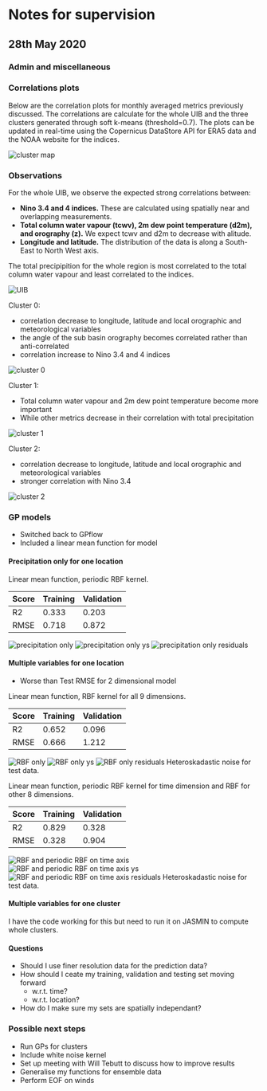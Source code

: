 # Notes for supervision

## 28th May 2020

### Admin and miscellaneous

### Correlations plots

Below are the correlation plots for monthly averaged metrics previously discussed. The correlations are calculate for the whole UIB and the three clusters generated through soft k-means (threshold=0.7). The plots can be updated in real-time using the Copernicus DataStore API for ERA5 data and the NOAA website for the indices.

![cluster map](https://dl.dropboxusercontent.com/s/g73pq99q4w9rw5z/Screenshot%202020-06-01%20at%2023.17.34.png?dl=0)

### Observations

For the whole UIB, we observe the expected strong correlations between:

* __Nino 3.4 and 4 indices.__ These are calculated using spatially near and overlapping measurements.
* __Total column water vapour (tcwv), 2m dew point temperature (d2m), and orography (z).__ We expect tcwv and d2m to decrease with alitude.
* __Longitude and latitude.__ The distribution of the data is along a South-East to North West axis.

The total precipipition for the whole region is most correlated to the total column water vapour and least correlated to the indices.

![UIB](https://dl.dropboxusercontent.com/s/2plz0hyedfl345x/Screenshot%202020-05-29%20at%2017.12.54.png?dl=0)

Cluster 0:

* correlation decrease to longitude, latitude and local orographic and meteorological variables
* the angle of the sub basin orography becomes correlated rather than anti-correlated
* correlation increase to Nino 3.4 and 4 indices

![cluster 0](https://dl.dropboxusercontent.com/s/a3dxtxkf3q0qvty/Screenshot%202020-05-29%20at%2017.13.04.png?dl=0)

Cluster 1:

* Total column water vapour and 2m dew point temperature become more important
* While other metrics decrease in their correlation with total precipitation

![cluster 1](https://dl.dropboxusercontent.com/s/az6v41ipjom3vzn/Screenshot%202020-05-29%20at%2017.13.39.png?dl=0)

Cluster 2:

* correlation decrease to longitude, latitude and local orographic and meteorological variables
* stronger correlation with Nino 3.4

![cluster 2](https://dl.dropboxusercontent.com/s/sjiwmtl1fj714ig/Screenshot%202020-05-29%20at%2017.13.51.png?dl=0)

### GP models

* Switched back to GPflow
* Included a linear mean function for model

#### Precipitation only for one location

Linear mean function, periodic RBF kernel.

| Score | Training | Validation |
| ----- | ---------| ---------- |
| R2    | 0.333    | 0.203      |
| RMSE  | 0.718    | 0.872      |

![precipitation only](https://dl.dropboxusercontent.com/s/vjv7ht6w3yf6cr2/Screenshot%202020-05-31%20at%2019.07.32.png?dl=0)
![precipitation only ys](https://dl.dropboxusercontent.com/s/gzhol52i85k8l75/Screenshot%202020-06-04%20at%2001.27.45.png?dl=0)
![precipitation only residuals](https://dl.dropboxusercontent.com/s/vhv851poxh2i0cg/Screenshot%202020-06-04%20at%2001.30.56.png?dl=0)

#### Multiple variables for one location

* Worse than Test RMSE for 2 dimensional model

Linear mean function, RBF kernel for all 9 dimensions.

| Score | Training | Validation |
| ----- | ---------| ---------- |
| R2    | 0.652    | 0.096      |
| RMSE  | 0.666    | 1.212      |

![RBF only](https://dl.dropboxusercontent.com/s/i6geypj4e5lmiln/Screenshot%202020-06-01%20at%2021.43.25.png?dl=0)
![RBF only ys](https://dl.dropboxusercontent.com/s//ov5gnvlp62w1gn3/Screenshot%202020-06-04%20at%2001.33.28.png?dl=0)
![RBF only residuals](https://dl.dropboxusercontent.com/s/enrmf7m0cn8te81/Screenshot%202020-06-04%20at%2001.34.14.png?dl=0)
Heteroskadastic noise for test data.

Linear mean function, periodic RBF kernel for time dimension and RBF for other 8 dimensions.

| Score | Training | Validation |
| ----- | ---------| ---------- |
| R2    | 0.829    | 0.328      |
| RMSE  | 0.328    | 0.904      |

![RBF and periodic RBF on time axis](https://dl.dropboxusercontent.com/s/ohayaq75i48kam4/Screenshot%202020-06-01%20at%2022.34.32.png?dl=0)
![RBF and periodic RBF on time axis ys](https://dl.dropboxusercontent.com/s/id4cb01h578v7ft/Screenshot%202020-06-04%20at%2001.38.45.png?dl=0)
![RBF and periodic RBF on time axis residuals](https://dl.dropboxusercontent.com/s/hze2b7h8mwto4ou/Screenshot%202020-06-04%20at%2001.37.20.png?dl=0)
Heteroskadastic noise for test data.

#### Multiple variables for one cluster

I have the code working for this but need to run it on JASMIN to compute whole clusters.

#### Questions

* Should I use finer resolution data for the prediction data?
* How should I ceate my training, validation and testing set moving forward
  * w.r.t. time?
  * w.r.t. location?
* How do I make sure my sets are spatially independant?

### Possible next steps

* Run GPs for clusters
* Include white noise kernel
* Set up meeting with Will Tebutt to discuss how to improve results
* Generalise my functions for ensemble data
* Perform EOF on winds
